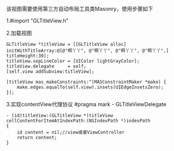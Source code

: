 该视图需要使用第三方自动布局工具类Masonry，使用步骤如下

1.#import "GLTitleView.h"

2.加载视图

    GLTitleView *titleView = [[GLTitleView alloc] initWithTitleArray:@[@"啊丫丫", @"啊丫丫", @"啊丫丫", @"啊丫丫",] titleHeight:39];
    titleView.sepLineColor = [UIColor lightGrayColor];
    titleView.delegate     = self;
    [self.view addSubview:titleView];
    
    [titleView mas_makeConstraints:^(MASConstraintMaker *make) {
        make.edges.equalTo(self.view).insets(UIEdgeInsetsZero);
    }];
    
3.实现contentView代理协议
    #pragma mark - GLTitleViewDelegate

    - (id)titleView:(GLTitleView *)titleView cellContentForItemAtIndexPath:(NSIndexPath *)indexPath
    {
        id content = nil;//view或者ViewController
        return content;
    }
